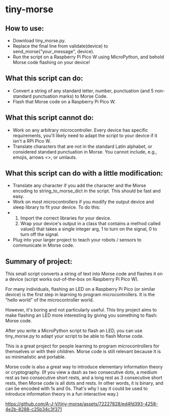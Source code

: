# tiny-morse
## How to use:
* Download tiny_morse.py.
* Replace the final line from validate(device) to send_morse("your_message", device).
* Run the script on a Raspberry Pi Pico W using MicroPython, and behold Morse code flashing on your device!

## What this script can do:
* Convert a string of any standard letter, number, punctuation (and 5 non-standard punctuation marks) to Morse Code.
* Flash that Morse code on a Raspberry Pi Pico W.

## What this script cannot do:
* Work on any arbitrary microcontroller. Every device has specific requirements, you'll likely need to adapt the script to your device if it isn't a RPI Pico W.
* Translate characters that are not in the standard Latin alphabet, or considered standard punctuation in Morse. You cannot include, e.g., emojis, arrows <>, or umlauts.

## What this script can do with a little modification:
* Translate any character if you add the character and the Morse encoding to string_to_morse_dict in the script. This should be fast and easy.
* Work on most microcontrollers if you modify the output device and sleep library to fit your device. To do this:
*   1. Import the correct libraries for your device.
    2. Wrap your device's output in a class that contains a method called value() that takes a single integer arg, 1 to turn on the signal, 0 to turn off the signal.
* Plug into your larger project to teach your robots / sensors to communicate in Morse code.

## Summary of project:
This small script converts a string of text into Morse code and flashes it on a device (script works out-of-the-box on Raspberry Pi Pico W).

For many individuals, flashing an LED on a Raspberry Pi Pico (or similar device) is the first step in learning to program microcontrollers. It is the "hello world" of the microcontroller world.

However, it's boring and not particularly useful. This tiny project aims to make flashing an LED more interesting by giving you something to flash: Morse code.

After you write a MicroPython script to flash an LED, you can use tiny_morse.py to adapt your script to be able to flash Morse code.

This is a great project for people learning to program microcontrollers for themselves or with their children. Morse code is still relevant because it is so minimalistic and portable.

Morse code is also a great way to introduce elementary information theory or cryptography. (If you view a dash as two consecutive dots, a medium rest as two consecutive short rests, and a long rest as 3 consecutive short rests, then Morse code is all dots and rests. In other words, it is binary, and can be encoded with 1s and 0s. That's why I say it could be used to introduce information theory in a fun interactive way.)

https://github.com/A-J-V/tiny-morse/assets/72227828/ed4fd393-4258-4e2b-8288-c25b34c3f371
